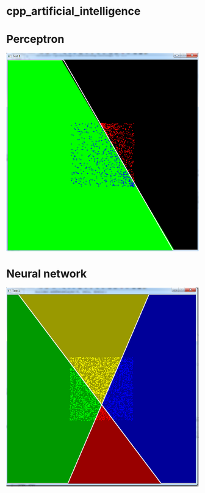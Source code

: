 # cpp_artificial_intelligence

# Perceptron
![Alt text](/perceptron.png?raw=true "Perceptron")

# Neural network
![Alt text](/network.png?raw=true "Network")
